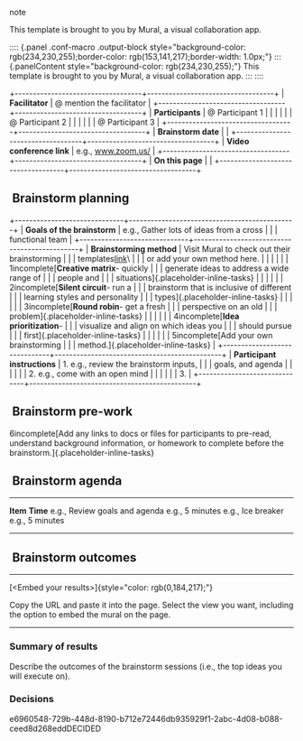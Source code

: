 note

This template is brought to you by Mural, a visual collaboration app.

:::: {.panel .conf-macro .output-block style="background-color: rgb(234,230,255);border-color: rgb(153,141,217);border-width: 1.0px;"}
::: {.panelContent style="background-color: rgb(234,230,255);"}
This template is brought to you by Mural, a visual collaboration app.
:::
::::

+-----------------------------------+-----------------------------------+
| **Facilitator**                   | @ mention the facilitator         |
+-----------------------------------+-----------------------------------+
| **Participants**                  | @ Participant 1                   |
|                                   |                                   |
|                                   | @ Participant 2                   |
|                                   |                                   |
|                                   | @ Participant 3                   |
+-----------------------------------+-----------------------------------+
| **Brainstorm date**               |                                   |
+-----------------------------------+-----------------------------------+
| **Video conference link**         | e.g., www.zoom.us/                |
+-----------------------------------+-----------------------------------+
| **On this page**                  |                                   |
+-----------------------------------+-----------------------------------+

##  Brainstorm planning

+------------------------------+----------------------------------------------+
| **Goals of the brainstorm**  | e.g., Gather lots of ideas from a cross      |
|                              | functional team                              |
+------------------------------+----------------------------------------------+
| **Brainstorming method**     | Visit Mural to check out their brainstorming |
|                              | templates[link](https://mural.co/templates)\ |
|                              | or add your own method here.                 |
|                              |                                              |
|                              | 1incomplete[**Creative matrix**- quickly     |
|                              | generate ideas to address a wide range of    |
|                              | people and                                   |
|                              | situations]{.placeholder-inline-tasks}       |
|                              |                                              |
|                              | 2incomplete[**Silent circuit**- run a        |
|                              | brainstorm that is inclusive of different    |
|                              | learning styles and personality              |
|                              | types]{.placeholder-inline-tasks}            |
|                              |                                              |
|                              | 3incomplete[**Round robin**- get a fresh     |
|                              | perspective on an old                        |
|                              | problem]{.placeholder-inline-tasks}          |
|                              |                                              |
|                              | 4incomplete[**Idea prioritization**-         |
|                              | visualize and align on which ideas you       |
|                              | should pursue                                |
|                              | first]{.placeholder-inline-tasks}            |
|                              |                                              |
|                              | 5incomplete[Add your own brainstorming       |
|                              | method.]{.placeholder-inline-tasks}          |
+------------------------------+----------------------------------------------+
| **Participant instructions** | 1.  e.g., review the brainstorm inputs,      |
|                              |     goals, and agenda                        |
|                              |                                              |
|                              | 2.  e.g., come with an open mind             |
|                              |                                              |
|                              | 3.                                           |
+------------------------------+----------------------------------------------+

##  Brainstorm pre-work

6incomplete[Add any links to docs or files for participants to pre-read,
understand background information, or homework to complete before the
brainstorm.]{.placeholder-inline-tasks}

##  Brainstorm agenda

  ------------------------------- -----------------
  **Item**                        **Time**
  e.g., Review goals and agenda   e.g., 5 minutes
  e.g., Ice breaker               e.g., 5 minutes
                                  
  ------------------------------- -----------------

##  Brainstorm outcomes

------------------------------------------------------------------------

[\<Embed your results\>]{style="color: rgb(0,184,217);"}

Copy the URL and paste it into the page. Select the view you want,
including the option to embed the mural on the page.

------------------------------------------------------------------------

### Summary of results

Describe the outcomes of the brainstorm sessions (i.e., the top ideas
you will execute on).

### Decisions

e6960548-729b-448d-8190-b712e72446db935929f1-2abc-4d08-b088-ceed8d268eddDECIDED
